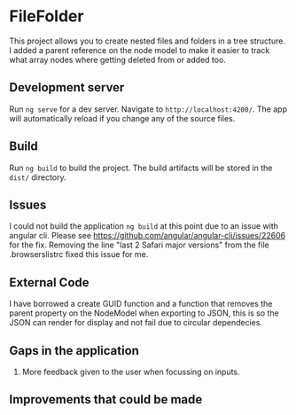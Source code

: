 # FileFolder

This project allows you to create nested files and folders in a tree structure. I added a parent reference on the node model to make it easier to track what array nodes where getting deleted from or added too. 

## Development server

Run `ng serve` for a dev server. Navigate to `http://localhost:4200/`. The app will automatically reload if you change any of the source files.

## Build

Run `ng build` to build the project. The build artifacts will be stored in the `dist/` directory.

## Issues

I could not build the application `ng build` at this point due to an issue with angular cli. Please see https://github.com/angular/angular-cli/issues/22606 for the fix. Removing the line "last 2 Safari major versions" from the file .browserslistrc fixed this issue for me.

## External Code

I have borrowed a create GUID function and a function that removes the parent property on the NodeModel when exporting to JSON, this is so the JSON can render for display and not fail due to circular dependecies.

## Gaps in the application

1. More feedback given to the user when focussing on inputs.

## Improvements that could be made